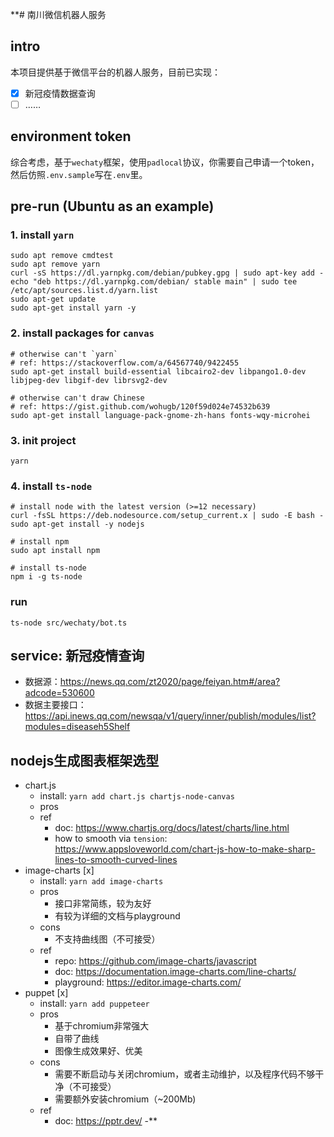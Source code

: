 **# 南川微信机器人服务

## intro

本项目提供基于微信平台的机器人服务，目前已实现：

- [x] 新冠疫情数据查询
- [ ] ……

## environment token

综合考虑，基于`wechaty`框架，使用`padlocal`协议，你需要自己申请一个token，然后仿照`.env.sample`写在`.env`里。

## pre-run (Ubuntu as an example)

### 1. install `yarn`

```shell
sudo apt remove cmdtest
sudo apt remove yarn
curl -sS https://dl.yarnpkg.com/debian/pubkey.gpg | sudo apt-key add -
echo "deb https://dl.yarnpkg.com/debian/ stable main" | sudo tee /etc/apt/sources.list.d/yarn.list
sudo apt-get update
sudo apt-get install yarn -y
```

### 2. install packages for `canvas`

```shell
# otherwise can't `yarn`
# ref: https://stackoverflow.com/a/64567740/9422455
sudo apt-get install build-essential libcairo2-dev libpango1.0-dev libjpeg-dev libgif-dev librsvg2-dev

# otherwise can't draw Chinese
# ref: https://gist.github.com/wohugb/120f59d024e74532b639
sudo apt-get install language-pack-gnome-zh-hans fonts-wqy-microhei
```

### 3. init project

```shell
yarn
```

### 4. install `ts-node`

```shell
# install node with the latest version (>=12 necessary)
curl -fsSL https://deb.nodesource.com/setup_current.x | sudo -E bash -
sudo apt-get install -y nodejs

# install npm
sudo apt install npm

# install ts-node
npm i -g ts-node
```

### run

```shell
ts-node src/wechaty/bot.ts
```

## service: 新冠疫情查询

- 数据源：https://news.qq.com/zt2020/page/feiyan.htm#/area?adcode=530600
- 数据主要接口：https://api.inews.qq.com/newsqa/v1/query/inner/publish/modules/list?modules=diseaseh5Shelf

## nodejs生成图表框架选型

- chart.js
  - install: `yarn add chart.js chartjs-node-canvas` 
  - pros
  - ref
    - doc: https://www.chartjs.org/docs/latest/charts/line.html
    - how to smooth via `tension`: https://www.appsloveworld.com/chart-js-how-to-make-sharp-lines-to-smooth-curved-lines
- image-charts [x]
  - install: `yarn add image-charts`
  - pros
    - 接口非常简练，较为友好
    - 有较为详细的文档与playground
  - cons
    - 不支持曲线图（不可接受）
  - ref
    - repo: https://github.com/image-charts/javascript
    - doc: https://documentation.image-charts.com/line-charts/
    - playground: https://editor.image-charts.com/
- puppet [x]
  - install: `yarn add puppeteer`
  - pros
    - 基于chromium非常强大
    - 自带了曲线
    - 图像生成效果好、优美
  - cons
    - 需要不断启动与关闭chromium，或者主动维护，以及程序代码不够干净（不可接受）
    - 需要额外安装chromium（~200Mb)
  - ref
    - doc: https://pptr.dev/
    -** 